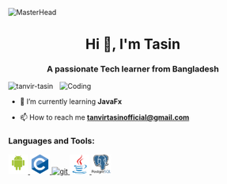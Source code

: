   ![MasterHead](https://www.cnjcustoms.us/cdn/shop/files/4000x2000__1AM_Tama_Tokyo.gif?v=1696539779)
<h1 align="center">Hi 👋, I'm Tasin</h1>
<h3 align="center">A passionate Tech learner from Bangladesh</h3>
<img align="right" alt="Coding" width="400" src="https://media.tenor.com/iTtJ7nAqpIcAAAAC/stray-coding.gif">

<p align="left"> <img src="https://komarev.com/ghpvc/?username=tanvir-tasin&label=Profile%20views&color=0e75b6&style=flat" alt="tanvir-tasin" /> </p>



- 🌱 I’m currently learning **JavaFx**

- 📫 How to reach me **tanvirtasinofficial@gmail.com**



<h3 align="left">Languages and Tools:</h3>
<p align="left"> <a href="https://developer.android.com" target="_blank" rel="noreferrer"> <img src="https://raw.githubusercontent.com/devicons/devicon/master/icons/android/android-original-wordmark.svg" alt="android" width="40" height="40"/> </a> <a href="https://www.cprogramming.com/" target="_blank" rel="noreferrer"> <img src="https://raw.githubusercontent.com/devicons/devicon/master/icons/c/c-original.svg" alt="c" width="40" height="40"/> </a> <a href="https://git-scm.com/" target="_blank" rel="noreferrer"> <img src="https://www.vectorlogo.zone/logos/git-scm/git-scm-icon.svg" alt="git" width="40" height="40"/> </a> <a href="https://www.java.com" target="_blank" rel="noreferrer"> <img src="https://raw.githubusercontent.com/devicons/devicon/master/icons/java/java-original.svg" alt="java" width="40" height="40"/> </a> <a href="https://www.postgresql.org" target="_blank" rel="noreferrer"> <img src="https://raw.githubusercontent.com/devicons/devicon/master/icons/postgresql/postgresql-original-wordmark.svg" alt="postgresql" width="40" height="40"/> </a> </p>


